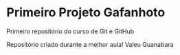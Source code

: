 # Primeiro Projeto Gafanhoto
 Primeiro repositório do curso de Git e GitHub

Repositório criado durante a melhor aula! Valeu Guanabara